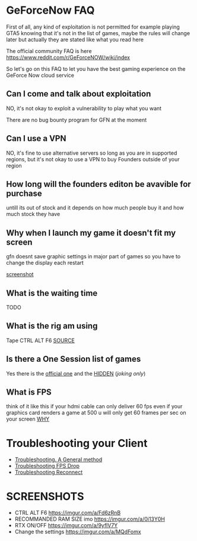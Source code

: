 # GeForceNow FAQ

First of all, any kind of exploitation is not permitted for example playing GTA5 knowing that it's not in the list of games, maybe the rules will change later but actually they are stated like what you read here

The official community FAQ is here https://www.reddit.com/r/GeForceNOW/wiki/index

So let's go on this FAQ to let you have the best gaming experience on the GeForce Now cloud service

Can I come and talk about exploitation
---

NO, it's not okay to exploit a vulnerability to play what you want

There are no bug bounty program for GFN at the moment

Can I use a VPN
---

NO, it's fine to use alternative servers so long as you are in supported regions, but it's not okay to use a VPN to buy Founders outside of your region

How long will the  founders editon be avavible for purchase
---

untill its out of stock and it depends on how much people buy it and how much stock they have

Why when I launch my game it doesn't fit my screen
---

gfn doesnt save graphic settings in major part of games so you have to change the display each restart

[screenshot](Watch_Dogs.png)

What is the waiting time
---

TODO

What is the rig am using
---

Tape CTRL ALT F6 [SOURCE](https://nvidia.custhelp.com/app/answers/detail/a_id/4480/~/how-can-i-access-advanced-network-streaming-stats-for-geforce-now-for-pc-and)

Is there a One Session list of games
---

Yes there is the [official one](http://gfngames.tk) and the [HIDDEN](https://www.reddit.com/r/GeForceNOW/comments/ha3yir/hidden_supported_games/) (*joking only*)

What is FPS
---

think of it like this
if your hdmi cable can only deliver 60 fps
even if your graphics card renders a game at 500
u will only get 60 frames per sec on your screen
[WHY](https://retromatrix.tumblr.com/post/621312578684157952/590-fps-while-streaming-on-steam)

# Troubleshooting your Client

- [Troubleshooting. A General method](TROUBLESHOOTING.md)
- [Troubleshooting FPS Drop](TROUBLESHOOTING-FPS.md)
- [Troubleshooting Reconnect](TROUBLESHOOTING-RECONNECT.md)

# SCREENSHOTS

- CTRL ALT F6 https://imgur.com/a/Fd6zRnB
- RECOMMANDED RAM SIZE imo https://imgur.com/a/0i13Y0H
- RTX ON/OFF https://imgur.com/a/9yflV7Y
- Change the settings https://imgur.com/a/MQdFomx
